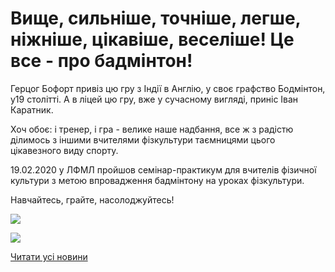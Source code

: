# Вище, сильніше, точніше, легше, ніжніше, цікавіше, веселіше! Це все - про бадмінтон!

Герцог Бофорт привіз цю гру з Індії в Англію, у своє графство Бодмінтон, у19 столітті. А в ліцей цю гру, вже у сучасному вигляді, приніс Іван Каратник.

Хоч обоє: і тренер, і гра - велике наше надбання, все ж з радістю ділимось з іншими вчителями фізкультури таємницями цього цікавезного виду спорту.

19.02.2020 у ЛФМЛ пройшов семінар-практикум для вчителів фізичної культури з метою впровадження бадмінтону на уроках фізкультури.

Навчайтесь, грайте, насолоджуйтесь!

![](/images/blog/вище-сильніше-точніше-легше-ніжніше-цікавіше-веселіше-це/86498999_812752442549993_7504142322423037952_o.jpg)

![](/images/blog/вище-сильніше-точніше-легше-ніжніше-цікавіше-веселіше-це/86766276_812752569216647_6177925802319937536_o.jpg)

[Читати усі новини](/news)
